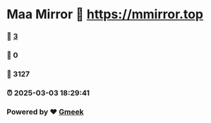 # Maa Mirror :link: https://mmirror.top 
### :page_facing_up: [3](https://mmirror.top/tag.html) 
### :speech_balloon: 0 
### :hibiscus: 3127 
### :alarm_clock: 2025-03-03 18:29:41 
### Powered by :heart: [Gmeek](https://github.com/Meekdai/Gmeek)
